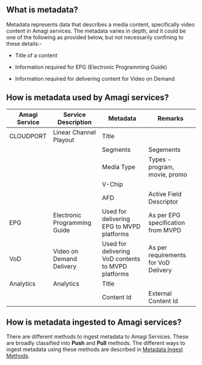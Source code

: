 ## What is metadata?

Metadata represents data that describes a media content, specifically video content in Amagi services. The metadata varies in depth, and it could be one of the following as provided below, but not necessarily confining to these details:-

* Title of a content

* Information required for EPG (Electronic Programming Guide)

* Information required for delivering content for Video on Demand

## How is metadata used by Amagi services?

| Amagi Service | Service Description | Metadata | Remarks |
|----------------|----------------|----------------|----------------|
| CLOUDPORT | Linear Channel Playout | Title |  |
|   |   | Segments | Segements |
|   |   | Media Type | Types - program, movie, promo |
|   |   | V-Chip |  |
|   |   | AFD | Active Field Descriptor |
| EPG | Electronic Programming Guide | Used for delivering EPG to MVPD platforms | As per EPG specification from MVPD  |
| VoD | Video on Demand Delivery | Used for delivering VoD contents to MVPD platforms | As per requirements for VoD Delivery  |
| Analytics | Analytics | Title |  |
|   |   | Content Id | External Content Id |

## How is metadata ingested to Amagi services?

There are different methods to ingest metadata to Amagi Services. These are broadly classified into **Push** and **Pull** methods. The different ways to ingest metadata using these methods are described in [Metadata Ingest Methods](https://vinod-amagi.github.io/amgdoc/metadata/ingest).
